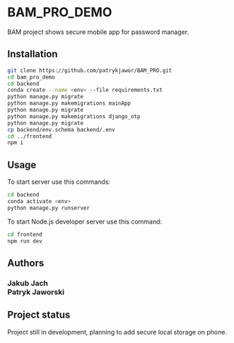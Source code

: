 # BAM_PRO_DEMO
BAM project shows secure mobile app for password manager.


## Installation
```sh
git clone https://github.com/patrykjawor/BAM_PRO.git
cd bam_pro_demo
cd backend
conda create --name <env> --file requirements.txt
python manage.py migrate
python manage.py makemigrations mainApp
python manage.py migrate
python manage.py makemigrations django_otp
python manage.py migrate
cp backend/env.schema backend/.env
cd ../frontend
npm i
```

## Usage
To start server use this commands:

```sh
cd backend
conda activate <env>
python manage.py runserver
```

To start Node.js developer server use this command:
```sh
cd frontend
npm run dev
```

## Authors
<h3>Jakub Jach<br/>
Patryk Jaworski
</h3>


## Project status
Project still in development, planning to add secure local storage on phone.
